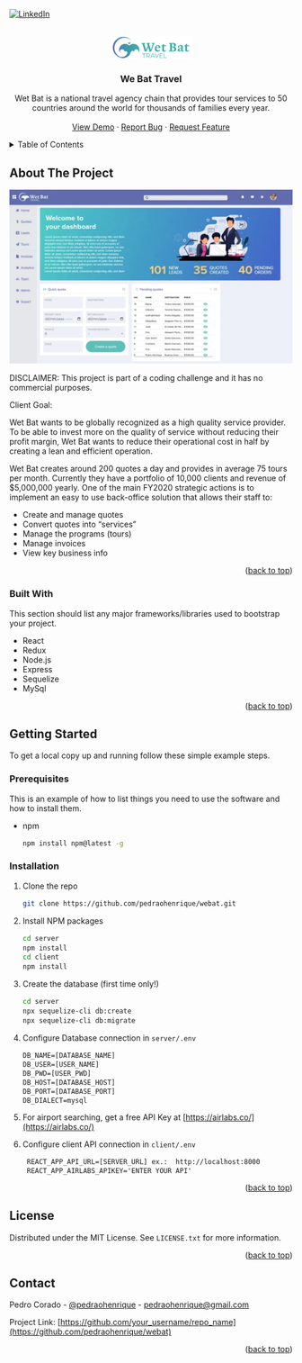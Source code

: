 <a name="readme-top"></a>

[![LinkedIn][linkedin-shield]][linkedin-url]



<!-- PROJECT LOGO -->
<br />
<div align="center">
  <a href="https://github.com/pedraohenrique/webat">
    <img src="client/public/logo-color-300px.png" alt="Logo" width="150" height="40">
  </a>

  <h3 align="center">We Bat Travel</h3>

  <p align="center">
    Wet Bat is a national travel agency chain that provides tour services to 50 countries around the world for thousands of families every year.
    <br />
    <br />
    <a href="https://github.com/pedraohenrique/webat">View Demo</a>
    ·
    <a href="https://github.com/pedraohenrique/webat/issues">Report Bug</a>
    ·
    <a href="https://github.com/pedraohenrique/webat/issues">Request Feature</a>
  </p>
</div>



<!-- TABLE OF CONTENTS -->
<details>
  <summary>Table of Contents</summary>
  <ol>
    <li>
      <a href="#about-the-project">About The Project</a>
      <ul>
        <li><a href="#built-with">Built With</a></li>
      </ul>
    </li>
    <li>
      <a href="#getting-started">Getting Started</a>
      <ul>
        <li><a href="#prerequisites">Prerequisites</a></li>
        <li><a href="#installation">Installation</a></li>
      </ul>
    </li>
    <li><a href="#license">License</a></li>
    <li><a href="#contact">Contact</a></li>
    <li><a href="#acknowledgments">Acknowledgments</a></li>
  </ol>
</details>



<!-- ABOUT THE PROJECT -->
## About The Project

[![Product Name Screen Shot][product-screenshot]](https://example.com)

DISCLAIMER: This project is part of a coding challenge and it has no commercial purposes.

Client Goal:

Wet Bat wants to be globally recognized as a high quality service provider. To be able to invest more on the quality of service without reducing their profit margin, Wet Bat wants to reduce their operational cost in half by creating a lean and efficient operation.

Wet Bat creates around 200 quotes a day and provides in average 75 tours per month. Currently they have a portfolio of 10,000 clients and revenue of $5,000,000 yearly. One of the main FY2020 strategic actions is to implement an easy to use back-office solution that allows their staff to:

* Create and manage quotes
* Convert quotes into “services”
* Manage the programs (tours)
* Manage invoices
* View key business info



<p align="right">(<a href="#readme-top">back to top</a>)</p>



### Built With

This section should list any major frameworks/libraries used to bootstrap your project.

* React
* Redux
* Node.js
* Express
* Sequelize
* MySql

<p align="right">(<a href="#readme-top">back to top</a>)</p>



<!-- GETTING STARTED -->
## Getting Started

To get a local copy up and running follow these simple example steps.

### Prerequisites

This is an example of how to list things you need to use the software and how to install them.

* npm
  ```sh
  npm install npm@latest -g
  ```

### Installation

1. Clone the repo
   ```sh
   git clone https://github.com/pedraohenrique/webat.git
   ```
2. Install NPM packages
   ```sh
   cd server
   npm install
   cd client
   npm install
   ```
3. Create the database (first time only!)   
   ```sh
   cd server
   npx sequelize-cli db:create
   npx sequelize-cli db:migrate
   ```
4. Configure Database connection in `server/.env`
    ```
    DB_NAME=[DATABASE_NAME]
    DB_USER=[USER_NAME]
    DB_PWD=[USER_PWD]
    DB_HOST=[DATABASE_HOST]
    DB_PORT=[DATABASE_PORT]
    DB_DIALECT=mysql
    ```
5. For airport searching, get a free API Key at [https://airlabs.co/](https://airlabs.co/)

4. Configure client API connection in `client/.env`
   ```
    REACT_APP_API_URL=[SERVER_URL] ex.:  http://localhost:8000
    REACT_APP_AIRLABS_APIKEY='ENTER YOUR API'
   ```

<p align="right">(<a href="#readme-top">back to top</a>)</p>

<!-- LICENSE -->
## License

Distributed under the MIT License. See `LICENSE.txt` for more information.

<p align="right">(<a href="#readme-top">back to top</a>)</p>



<!-- CONTACT -->
## Contact

Pedro Corado - [@pedraohenrique](https://twitter.com/pedraohenrique) - pedraohenrique@gmail.com

Project Link: [https://github.com/your_username/repo_name](https://github.com/pedraohenrique/webat)

<p align="right">(<a href="#readme-top">back to top</a>)</p>



<!-- MARKDOWN LINKS & IMAGES -->
<!-- https://www.markdownguide.org/basic-syntax/#reference-style-links -->
[contributors-shield]: https://img.shields.io/github/contributors/pedraohenrique/webat.svg?style=for-the-badge
[contributors-url]: https://github.com/pedraohenrique/webat/graphs/contributors
[forks-shield]: https://img.shields.io/github/forks/pedraohenrique/webat.svg?style=for-the-badge
[forks-url]: https://github.com/pedraohenrique/webat/network/members
[stars-shield]: https://img.shields.io/github/stars/pedraohenrique/webat.svg?style=for-the-badge
[stars-url]: https://github.com/pedraohenrique/webat/stargazers
[issues-shield]: https://img.shields.io/github/issues/pedraohenrique/webat.svg?style=for-the-badge
[issues-url]: https://github.com/pedraohenrique/webat/issues
[license-shield]: https://img.shields.io/github/license/pedraohenrique/webat.svg?style=for-the-badge
[license-url]: https://github.com/pedraohenrique/webat/blob/master/LICENSE.txt
[linkedin-shield]: https://img.shields.io/badge/-LinkedIn-black.svg?style=for-the-badge&logo=linkedin&colorB=555
[linkedin-url]: https://linkedin.com/in/pedro-corado
[product-screenshot]: client/public/screenshot.webp
[Next.js]: https://img.shields.io/badge/next.js-000000?style=for-the-badge&logo=nextdotjs&logoColor=white
[Next-url]: https://nextjs.org/
[React.js]: https://img.shields.io/badge/React-20232A?style=for-the-badge&logo=react&logoColor=61DAFB
[React-url]: https://reactjs.org/
[Vue.js]: https://img.shields.io/badge/Vue.js-35495E?style=for-the-badge&logo=vuedotjs&logoColor=4FC08D
[Vue-url]: https://vuejs.org/
[Angular.io]: https://img.shields.io/badge/Angular-DD0031?style=for-the-badge&logo=angular&logoColor=white
[Angular-url]: https://angular.io/
[Svelte.dev]: https://img.shields.io/badge/Svelte-4A4A55?style=for-the-badge&logo=svelte&logoColor=FF3E00
[Svelte-url]: https://svelte.dev/
[Laravel.com]: https://img.shields.io/badge/Laravel-FF2D20?style=for-the-badge&logo=laravel&logoColor=white
[Laravel-url]: https://laravel.com
[Bootstrap.com]: https://img.shields.io/badge/Bootstrap-563D7C?style=for-the-badge&logo=bootstrap&logoColor=white
[Bootstrap-url]: https://getbootstrap.com
[JQuery.com]: https://img.shields.io/badge/jQuery-0769AD?style=for-the-badge&logo=jquery&logoColor=white
[JQuery-url]: https://jquery.com 
[Nodejs.org]: https://img.shields.io/badge/Nodejs-0769AD?style=for-the-badge&logo=nodejs&logoColor=white
[Nodejs-url]: https://nodejs.org/